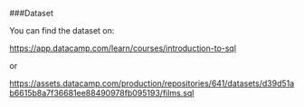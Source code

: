 ###Dataset

You can find the dataset on:

https://app.datacamp.com/learn/courses/introduction-to-sql

or

https://assets.datacamp.com/production/repositories/641/datasets/d39d51ab6615b8a7f36681ee88490978fb095193/films.sql
